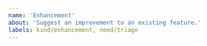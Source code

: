 ```yaml
---
name: 'Enhancement'
about: 'Suggest an improvement to an existing feature.'
labels: kind/enhancement, need/triage
---
```


